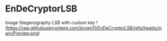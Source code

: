 # EnDeCryptorLSB
Image Steganography LSB with custom key
!(https://raw.githubusercontent.com/lorzen11/EnDeCryptorLSB/refs/heads/main/Preview.png)
